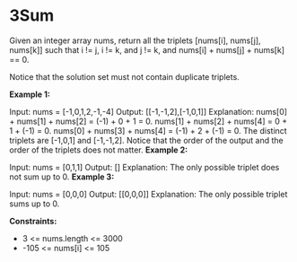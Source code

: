 # 3Sum

Given an integer array nums, return all the triplets [nums[i], nums[j], nums[k]] such that i != j, i != k, and j != k, and nums[i] + nums[j] + nums[k] == 0.

Notice that the solution set must not contain duplicate triplets.

**Example 1:**

Input: nums = [-1,0,1,2,-1,-4]
Output: [[-1,-1,2],[-1,0,1]]
Explanation:
nums[0] + nums[1] + nums[2] = (-1) + 0 + 1 = 0.
nums[1] + nums[2] + nums[4] = 0 + 1 + (-1) = 0.
nums[0] + nums[3] + nums[4] = (-1) + 2 + (-1) = 0.
The distinct triplets are [-1,0,1] and [-1,-1,2].
Notice that the order of the output and the order of the triplets does not matter.
**Example 2:**

Input: nums = [0,1,1]
Output: []
Explanation: The only possible triplet does not sum up to 0.
**Example 3:**

Input: nums = [0,0,0]
Output: [[0,0,0]]
Explanation: The only possible triplet sums up to 0.

**Constraints:**

* 3 <= nums.length <= 3000
* -105 <= nums[i] <= 105
